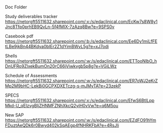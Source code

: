 Doc Folder

Study deliverables tracker
https://netorgft5511632.sharepoint.com/:x:/s/edaclinical.com/EcKw7s8W8y1Jnc8Tfp0prhEB9QvLn-5f4fMIX-7zAzq8Bw?e=9SPS0v

Casebook pdf
https://netorgft5511632.sharepoint.com/:b:/s/edaclinical.com/Ee6Dy1miLfFEtLBe9jkBn44BKdya0bIEr2Z1dYimBWvL5g?e=xJ7odi

Shells
https://netorgft5511632.sharepoint.com/:w:/s/edaclinical.com/ETTooNlbO_hDnUFRo9ZlxekBumOn20rC66jViwkvgb5p8g?e=VGiLWz

Schedule of Assessments
https://netorgft5511632.sharepoint.com/:w:/s/edaclinical.com/ER7oWJ2eKrZMp2M9bHC-LekBi0GCPXDXETczg-s-mJMyTA?e=23zekP

SPECS
https://netorgft5511632.sharepoint.com/:x:/s/edaclinical.com/EfwS6BtILppMkd-U_qEIzvgBljZHNMFZNhXkcQ2yiH0vVw?e=q6M5ou

New SAP
https://netorgft5511632.sharepoint.com/:w:/s/edaclinical.com/EZdFO91hYmFDuztAeQDk6r0Bwyd402kSqAEgp4fNHRKFbA?e=4RsJli
